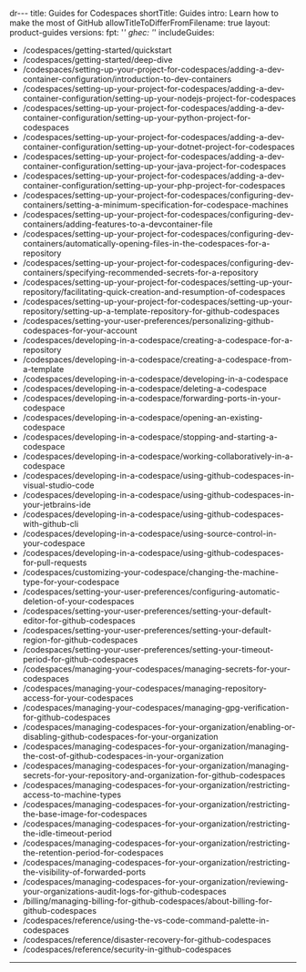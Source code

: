 dr---
title: Guides for Codespaces
shortTitle: Guides
intro: Learn how to make the most of GitHub
allowTitleToDifferFromFilename: true
layout: product-guides
versions:
  fpt: '*'
  ghec: '*'
includeGuides:
  - /codespaces/getting-started/quickstart
  - /codespaces/getting-started/deep-dive
  - /codespaces/setting-up-your-project-for-codespaces/adding-a-dev-container-configuration/introduction-to-dev-containers
  - /codespaces/setting-up-your-project-for-codespaces/adding-a-dev-container-configuration/setting-up-your-nodejs-project-for-codespaces
  - /codespaces/setting-up-your-project-for-codespaces/adding-a-dev-container-configuration/setting-up-your-python-project-for-codespaces
  - /codespaces/setting-up-your-project-for-codespaces/adding-a-dev-container-configuration/setting-up-your-dotnet-project-for-codespaces
  - /codespaces/setting-up-your-project-for-codespaces/adding-a-dev-container-configuration/setting-up-your-java-project-for-codespaces
  - /codespaces/setting-up-your-project-for-codespaces/adding-a-dev-container-configuration/setting-up-your-php-project-for-codespaces
  - /codespaces/setting-up-your-project-for-codespaces/configuring-dev-containers/setting-a-minimum-specification-for-codespace-machines
  - /codespaces/setting-up-your-project-for-codespaces/configuring-dev-containers/adding-features-to-a-devcontainer-file
  - /codespaces/setting-up-your-project-for-codespaces/configuring-dev-containers/automatically-opening-files-in-the-codespaces-for-a-repository
  - /codespaces/setting-up-your-project-for-codespaces/configuring-dev-containers/specifying-recommended-secrets-for-a-repository
  - /codespaces/setting-up-your-project-for-codespaces/setting-up-your-repository/facilitating-quick-creation-and-resumption-of-codespaces
  - /codespaces/setting-up-your-project-for-codespaces/setting-up-your-repository/setting-up-a-template-repository-for-github-codespaces
  - /codespaces/setting-your-user-preferences/personalizing-github-codespaces-for-your-account
  - /codespaces/developing-in-a-codespace/creating-a-codespace-for-a-repository
  - /codespaces/developing-in-a-codespace/creating-a-codespace-from-a-template
  - /codespaces/developing-in-a-codespace/developing-in-a-codespace
  - /codespaces/developing-in-a-codespace/deleting-a-codespace
  - /codespaces/developing-in-a-codespace/forwarding-ports-in-your-codespace
  - /codespaces/developing-in-a-codespace/opening-an-existing-codespace
  - /codespaces/developing-in-a-codespace/stopping-and-starting-a-codespace
  - /codespaces/developing-in-a-codespace/working-collaboratively-in-a-codespace
  - /codespaces/developing-in-a-codespace/using-github-codespaces-in-visual-studio-code
  - /codespaces/developing-in-a-codespace/using-github-codespaces-in-your-jetbrains-ide
  - /codespaces/developing-in-a-codespace/using-github-codespaces-with-github-cli
  - /codespaces/developing-in-a-codespace/using-source-control-in-your-codespace
  - /codespaces/developing-in-a-codespace/using-github-codespaces-for-pull-requests
  - /codespaces/customizing-your-codespace/changing-the-machine-type-for-your-codespace
  - /codespaces/setting-your-user-preferences/configuring-automatic-deletion-of-your-codespaces
  - /codespaces/setting-your-user-preferences/setting-your-default-editor-for-github-codespaces
  - /codespaces/setting-your-user-preferences/setting-your-default-region-for-github-codespaces
  - /codespaces/setting-your-user-preferences/setting-your-timeout-period-for-github-codespaces
  - /codespaces/managing-your-codespaces/managing-secrets-for-your-codespaces
  - /codespaces/managing-your-codespaces/managing-repository-access-for-your-codespaces
  - /codespaces/managing-your-codespaces/managing-gpg-verification-for-github-codespaces
  - /codespaces/managing-codespaces-for-your-organization/enabling-or-disabling-github-codespaces-for-your-organization
  - /codespaces/managing-codespaces-for-your-organization/managing-the-cost-of-github-codespaces-in-your-organization
  - /codespaces/managing-codespaces-for-your-organization/managing-secrets-for-your-repository-and-organization-for-github-codespaces
  - /codespaces/managing-codespaces-for-your-organization/restricting-access-to-machine-types
  - /codespaces/managing-codespaces-for-your-organization/restricting-the-base-image-for-codespaces
  - /codespaces/managing-codespaces-for-your-organization/restricting-the-idle-timeout-period
  - /codespaces/managing-codespaces-for-your-organization/restricting-the-retention-period-for-codespaces
  - /codespaces/managing-codespaces-for-your-organization/restricting-the-visibility-of-forwarded-ports
  - /codespaces/managing-codespaces-for-your-organization/reviewing-your-organizations-audit-logs-for-github-codespaces
  - /billing/managing-billing-for-github-codespaces/about-billing-for-github-codespaces
  - /codespaces/reference/using-the-vs-code-command-palette-in-codespaces
  - /codespaces/reference/disaster-recovery-for-github-codespaces
  - /codespaces/reference/security-in-github-codespaces
---
